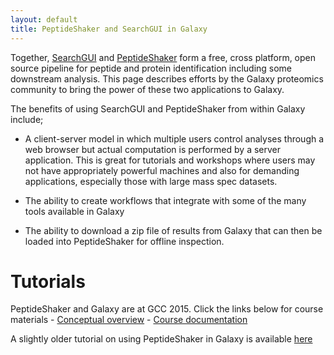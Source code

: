 ```yaml
---
layout: default
title: PeptideShaker and SearchGUI in Galaxy
---
```


Together, [SearchGUI](http://searchgui.googlecode.com) and [PeptideShaker](http://peptideshaker.googlecode.com) form a free, cross platform, open source pipeline for peptide and protein identification including some downstream analysis.  This page describes efforts by the Galaxy proteomics community to bring the power of these two applications to Galaxy.

The benefits of using SearchGUI and PeptideShaker from within Galaxy include;

- A client-server model in which multiple users control analyses through a web browser but actual computation is performed by a server application.  This is great for tutorials and workshops where users may not have appropriately powerful machines and also for demanding applications, especially those with large mass spec datasets.

- The ability to create workflows that integrate with some of the many tools available in Galaxy

- The ability to download a zip file of results from Galaxy that can then be loaded into PeptideShaker for offline inspection.


# Tutorials

PeptideShaker and Galaxy are at GCC 2015.  Click the links below for course materials
	- [Conceptual overview](https://dl.dropboxusercontent.com/u/226794/github/GCC%202015%2007062015.pdf)
	- [Course documentation](https://dl.dropboxusercontent.com/u/226794/github/GCC2015Documentation.pdf)


A slightly older tutorial on using PeptideShaker in Galaxy is available [here](https://github.com/iracooke/LearnGalaxyProteomics/wiki/TutorialPeptideShaker)